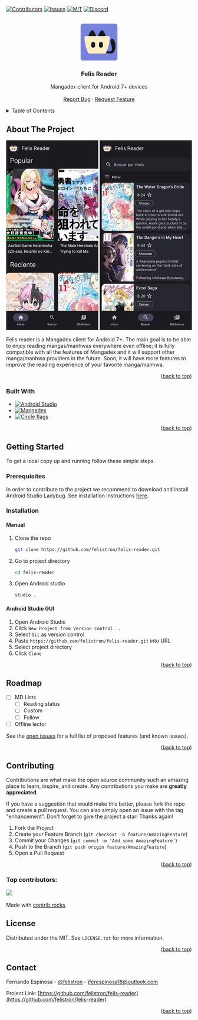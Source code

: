 <a id="readme-top"></a>


<!-- PROJECT SHIELDS -->
[![Contributors][contributors-shield]][contributors-url]
[![Issues][issues-shield]][issues-url]
[![MIT][license-shield]][license-url]
[![Discord][discord]][discord-url]


<!-- PROJECT LOGO -->
<br />
<div align="center">
  <a href="https://github.com/felistron/felis-reader">
    <img src="images/logo.png" alt="Logo" width="100" height="100">
  </a>

  <h3 align="center">Felis Reader</h3>

  <p align="center">
    Mangadex client for Android 7+ devices    <br />
    <br />
    <a href="https://github.com/felistron/felis-reader/issues/new?labels=bug&template=bug-report---.md">Report Bug</a>
    &middot;
    <a href="https://github.com/felistron/felis-reader/issues/new?labels=enhancement&template=feature-request---.md">Request Feature</a>
  </p>
</div>


<!-- TABLE OF CONTENTS -->
<details>
  <summary>Table of Contents</summary>
  <ol>
    <li>
      <a href="#about-the-project">About The Project</a>
      <ul>
        <li><a href="#built-with">Built With</a></li>
      </ul>
    </li>
    <li>
      <a href="#getting-started">Getting Started</a>
      <ul>
        <li><a href="#prerequisites">Prerequisites</a></li>
        <li><a href="#installation">Installation</a></li>
      </ul>
    </li>
    <li><a href="#roadmap">Roadmap</a></li>
    <li><a href="#contributing">Contributing</a></li>
    <li><a href="#license">License</a></li>
    <li><a href="#contact">Contact</a></li>
  </ol>
</details>


<!-- ABOUT THE PROJECT -->
## About The Project

<div align="center">
  <img src="images/app-sc-2.jpg" alt="Logo" width="250">
  <img src="images/app-sc-1.jpg" alt="Logo" width="250">
</div>

Felis reader is a Mangadex client for Android 7+. The main goal is to be able to enjoy
reading mangas/manhwas everywhere even offline; it is fully compatible with all the features of Mangadex
and it will support other manga/manhwa providers in the future. Soon, it will have more features to
improve the reading experience of your favorite manga/manhwa. 

<p align="right">(<a href="#readme-top">back to top</a>)</p>


### Built With

* [![Android Studio][android-studio]][android-studio-url]
* [![Mangadex][mangadex]][mangadex-url]
* [![Circle flags][circle-flags]][circle-flags-url]

<p align="right">(<a href="#readme-top">back to top</a>)</p>


<!-- GETTING STARTED -->
## Getting Started

To get a local copy up and running follow these simple steps.

### Prerequisites

In order to contribute to the project we recommend to download and install Android Studio Ladybug.
See installation instructions [here](https://developer.android.com/studio).

### Installation

#### Manual

1. Clone the repo
   ```sh
   git clone https://github.com/felistron/felis-reader.git
   ```
2. Go to project directory
   ```sh
   cd felis-reader
   ```
3. Open Android studio
   ```sh
   studio .
   ```
   
#### Android Studio GUI

1. Open Android Studio
2. Click `New Project from Version Control...`
3. Select `Git` as version control
4. Paste `https://github.com/felistron/felis-reader.git` into URL
5. Select project directory
6. Click `Clone`

<p align="right">(<a href="#readme-top">back to top</a>)</p>


<!-- ROADMAP -->
## Roadmap

- [ ] MD Lists
    - [ ] Reading status
    - [ ] Custom
    - [ ] Follow
- [ ] Offline lector

See the [open issues](https://github.com/felistron/felis-reader/issues) for a full list of proposed features (and known issues).

<p align="right">(<a href="#readme-top">back to top</a>)</p>


<!-- CONTRIBUTING -->
## Contributing

Contributions are what make the open source community such an amazing place to learn, inspire, and create. Any contributions you make are **greatly appreciated**.

If you have a suggestion that would make this better, please fork the repo and create a pull request. You can also simply open an issue with the tag "enhancement".
Don't forget to give the project a star! Thanks again!

1. Fork the Project
2. Create your Feature Branch (`git checkout -b feature/AmazingFeature`)
3. Commit your Changes (`git commit -m 'Add some AmazingFeature'`)
4. Push to the Branch (`git push origin feature/AmazingFeature`)
5. Open a Pull Request

<p align="right">(<a href="#readme-top">back to top</a>)</p>

### Top contributors:

<a href="https://github.com/felistron/felis-reader/graphs/contributors">
  <img src="https://contrib.rocks/image?repo=felistron/felis-reader" />
</a>

Made with [contrib.rocks](https://contrib.rocks).

<!-- LICENSE -->
## License

Distributed under the MIT. See `LICENSE.txt` for more information.

<p align="right">(<a href="#readme-top">back to top</a>)</p>



<!-- CONTACT -->
## Contact

Fernando Espinosa - [@felistron](https://x.com/felistron) - jferespinosa18@outlook.com

Project Link: [https://github.com/felistron/felis-reader](https://github.com/felistron/felis-reader)

<p align="right">(<a href="#readme-top">back to top</a>)</p>


<!-- MARKDOWN LINKS & IMAGES -->
[contributors-shield]: https://img.shields.io/github/contributors/felistron/felis-reader.svg?style=for-the-badge
[contributors-url]: https://github.com/felistron/felis-reader/graphs/contributors

[stars-shield]: https://img.shields.io/github/stars/felistron/felis-reader.svg?style=for-the-badge
[stars-url]: https://github.com/felistron/felis-reader/stargazers

[issues-shield]: https://img.shields.io/github/issues/felistron/felis-reader.svg?style=for-the-badge
[issues-url]: https://github.com/felistron/felis-reader/issues

[license-shield]: https://img.shields.io/github/license/felistron/felis-reader?style=for-the-badge
[license-url]: https://github.com/felistron/felis-reader/blob/master/LICENSE

[mangadex]: https://img.shields.io/badge/mangadex-FF6740?style=for-the-badge
[mangadex-url]: https://api.mangadex.org/docs/

[android-studio]: https://img.shields.io/badge/Android_Studio-ffffff?style=for-the-badge&logo=androidstudio&logoColor=3DDC84
[android-studio-url]: https://developer.android.com/studio

[discord]: https://img.shields.io/discord/1133956993464418385?style=for-the-badge&logo=discord&logoColor=ffffff&label=Discord
[discord-url]: https://discord.gg/NakmY8pqmR

[circle-flags]: https://img.shields.io/badge/circle_flags_by_HatScripts-000000?style=for-the-badge
[circle-flags-url]: https://github.com/HatScripts/circle-flags

[product-screenshot-1]: images/app-sc-1.jpg
[product-screenshot-2]: images/app-sc-2.jpg